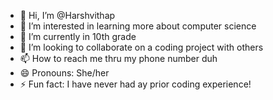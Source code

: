 - 👋 Hi, I’m @Harshvithap
- 👀 I’m interested in learning more about computer science
- 🌱 I’m currently in 10th grade
- 💞️ I’m looking to collaborate on a coding project with others
- 📫 How to reach me thru my phone number duh
- 😄 Pronouns: She/her
- ⚡ Fun fact: I have never had ay prior coding experience!

<!---
Harshvithap/Harshvithap is a ✨ special ✨ repository because its `README.md` (this file) appears on your GitHub profile.
You can click the Preview link to take a look at your changes.
--->
